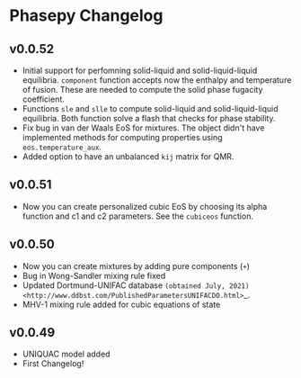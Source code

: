 # Phasepy Changelog

## v0.0.52

* Initial support for perfomning solid-liquid and solid-liquid-liquid equilibria. `component` function accepts now the enthalpy and temperature of fusion. These are needed to compute the solid phase fugacity coefficient.
* Functions `sle` and `slle` to compute solid-liquid and solid-liquid-liquid equilibria. Both function solve a flash that checks for phase stability.
* Fix bug in van der Waals EoS for mixtures. The object didn't have implemented methods for computing properties using `eos.temperature_aux`. 
* Added option to have an unbalanced `kij` matrix for QMR.

## v0.0.51

* Now you can create personalized cubic EoS by choosing its alpha function and c1 and c2 parameters. See the `cubiceos` function.


## v0.0.50

* Now you can create mixtures by adding pure components (`+`)
* Bug in Wong-Sandler mixing rule fixed
* Updated Dortmund-UNIFAC database `(obtained July, 2021) <http://www.ddbst.com/PublishedParametersUNIFACDO.html>`_.
* MHV-1 mixing rule added for cubic equations of state


## v0.0.49

* UNIQUAC model added
* First Changelog!
